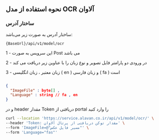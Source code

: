 ## نحوه استفاده از مدل OCR آلاوان

### ساختار آدرس
ساختار آدرس به صورت زیر می‌باشد:

```Text
{BaseUrl}/api/v1/model/ocr
```


1 - این سرویس به صورت Post می باشد 

2 - در ورودی دو پارامتر فایل تصویر و نوع زبان را با عناوین زیر دریافت می کند

3 - زبان معتبر ، زبان انگلیسی ( en ) و زبان فارسی ( fa ) است 
```json

{
  "ImageFile" : byte[] , 
  "Language" : string // fa , en
}

```

و در header مقدار Token دریافتی از portal را وارد کنید

```bash
curl --location 'https://service.alavan.co.ir/api/v1/model/ocr/' \
--header 'Token: مقدار توکن دریافتی از پرتال آلاوان' \
--form 'ImageFile=@"مسیر فایل عکس"' \
--form 'Language="fas"'
```
